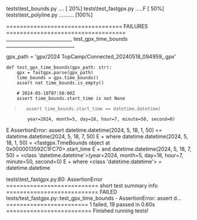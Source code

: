 tests\test_bounds.py ....                                                [ 20%]
tests\test_fastgpx.py .....F                                             [ 50%]
tests\test_polyline.py ..........                                        [100%]

================================== FAILURES ===================================
____________________________ test_gpx_time_bounds _____________________________

gpx_path = 'gpx/2024 TopCamp/Connected_20240518_094959_.gpx'

    def test_gpx_time_bounds(gpx_path: str):
        gpx = fastgpx.parse(gpx_path)
        time_bounds = gpx.time_bounds()
        assert not time_bounds.is_empty()

        # 2024-05-18T07:50:00Z
        assert time_bounds.start_time is not None
>       assert time_bounds.start_time == datetime.datetime(
            year=2024, month=5, day=18, hour=7, minute=50, second=0)
E       AssertionError: assert datetime.datetime(2024, 5, 18, 1, 50) == datetime.datetime(2024, 5, 18, 7, 50)
E        +  where datetime.datetime(2024, 5, 18, 1, 50) = <fastgpx.TimeBounds object at 0x0000013592C1FC70>.start_time
E        +  and   datetime.datetime(2024, 5, 18, 7, 50) = <class 'datetime.datetime'>(year=2024, month=5, day=18, hour=7, minute=50, second=0)
E        +    where <class 'datetime.datetime'> = datetime.datetime

tests\test_fastgpx.py:80: AssertionError
=========================== short test summary info ===========================
FAILED tests/test_fastgpx.py::test_gpx_time_bounds - AssertionError: assert d...
======================== 1 failed, 19 passed in 0.60s =========================
Finished running tests!
